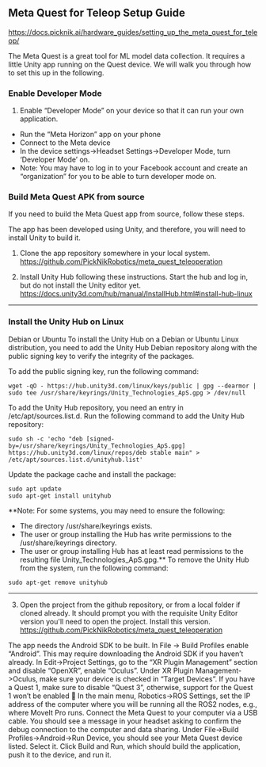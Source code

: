 ## Meta Quest for Teleop Setup Guide

https://docs.picknik.ai/hardware_guides/setting_up_the_meta_quest_for_teleop/

The Meta Quest is a great tool for ML model data collection. It requires a little Unity app running on the Quest device. We will walk you through how to set this up in the following.


### Enable Developer Mode

1. Enable “Developer Mode” on your device so that it can run your own application.
- Run the “Meta Horizon” app on your phone
- Connect to the Meta device
- In the device settings->Headset Settings->Developer Mode, turn ‘Developer Mode’ on.
- Note: You may have to log in to your Facebook account and create an “organization” for you to be able to turn developer mode on.


### Build Meta Quest APK from source
If you need to build the Meta Quest app from source, follow these steps.

The app has been developed using Unity, and therefore, you will need to install Unity to build it.

1. Clone the app repository somewhere in your local system.
  https://github.com/PickNikRobotics/meta_quest_teleoperation

2. Install Unity Hub following these instructions. Start the hub and log in, but do not install the Unity editor yet.
  https://docs.unity3d.com/hub/manual/InstallHub.html#install-hub-linux
_______

### Install the Unity Hub on Linux
Debian or Ubuntu
To install the Unity Hub on a Debian or Ubuntu Linux distribution, you need to add the Unity Hub Debian repository along with the public signing key to verify the integrity of the packages.

To add the public signing key, run the following command:

```
wget -qO - https://hub.unity3d.com/linux/keys/public | gpg --dearmor | sudo tee /usr/share/keyrings/Unity_Technologies_ApS.gpg > /dev/null
```

To add the Unity Hub repository, you need an entry in /etc/apt/sources.list.d. Run the following command to add the Unity Hub repository:

```
sudo sh -c 'echo "deb [signed-by=/usr/share/keyrings/Unity_Technologies_ApS.gpg] https://hub.unity3d.com/linux/repos/deb stable main" > /etc/apt/sources.list.d/unityhub.list'
```

Update the package cache and install the package:
```
sudo apt update
sudo apt-get install unityhub
```
**Note: For some systems, you may need to ensure the following:

- The directory /usr/share/keyrings exists.
- The user or group installing the Hub has write permissions to the /usr/share/keyrings directory.
- The user or group installing Hub has at least read permissions to the resulting file Unity_Technologies_ApS.gpg.**
To remove the Unity Hub from the system, run the following command:

```
sudo apt-get remove unityhub
```
_______




3. Open the project from the github repository, or from a local folder if cloned already. It should prompt you with the requisite Unity Editor version you'll need to open the project. Install this version.
https://github.com/PickNikRobotics/meta_quest_teleoperation

The app needs the Android SDK to be built. In File -> Build Profiles enable “Android”. This may require downloading the Android SDK if you haven’t already.
In Edit->Project Settings, go to the “XR Plugin Management” section and disable “OpenXR”, enable “Oculus”.
Under XR Plugin Management->Oculus, make sure your device is checked in “Target Devices”. If you have a Quest 1, make sure to disable “Quest 3”, otherwise, support for the Quest 1 won’t be enabled 🤷
In the main menu, Robotics->ROS Settings, set the IP address of the computer where you will be running all the ROS2 nodes, e.g., where MoveIt Pro runs.
Connect the Meta Quest to your computer via a USB cable. You should see a message in your headset asking to confirm the debug connection to the computer and data sharing.
Under File->Build Profiles->Android->Run Device, you should see your Meta Quest device listed. Select it.
Click Build and Run, which should build the application, push it to the device, and run it.
